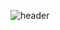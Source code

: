  ![header](https://capsule-render.vercel.app/api?type=wave&color=auto&height=300&section=header&text=WELCOME%20render&fontSize=90)
